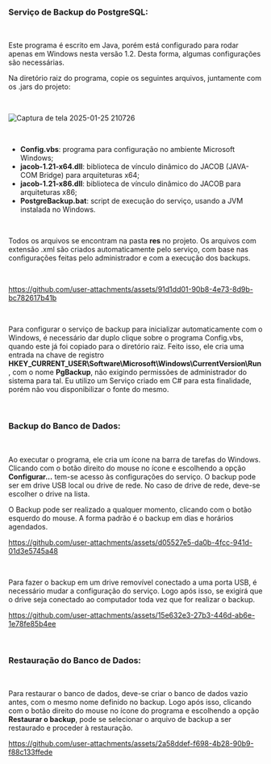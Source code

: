 <h3>Serviço de Backup do PostgreSQL:</h3>

<br>

Este programa é escrito em Java, porém está configurado para rodar apenas em Windows nesta versão 1.2. Desta forma, algumas configurações são necessárias.

Na diretório raiz do programa, copie os seguintes arquivos, juntamente com os .jars do projeto:

<br>

![Captura de tela 2025-01-25 210726](https://github.com/user-attachments/assets/51caeeab-49c0-4b2e-bbb3-65014bf9338b)

<br>

<ul>

<li><b>Config.vbs</b>: programa para configuração no ambiente Microsoft Windows;</li>

<li><b>jacob-1.21-x64.dll</b>: biblioteca de vínculo dinâmico do JACOB (JAVA-COM Bridge) para arquiteturas x64;</li>

<li><b>jacob-1.21-x86.dll</b>: biblioteca de vínculo dinâmico do JACOB para arquiteturas x86;</li>

<li><b>PostgreBackup.bat</b>: script de execução do serviço, usando a JVM instalada no Windows.</li>
  
</ul>

<br>

Todos os arquivos se encontram na pasta <b>res</b> no projeto. Os arquivos com extensão .xml são criados automaticamente pelo serviço, com base nas configurações feitas pelo administrador e com a execução dos backups.

<br>

https://github.com/user-attachments/assets/91d1dd01-90b8-4e73-8d9b-bc782617b41b

<br>

Para configurar o serviço de backup para inicializar automaticamente com o Windows, é necessário dar duplo clique sobre o programa Config.vbs, quando este já foi copiado para o diretório raiz. Feito isso, ele cria uma entrada na chave de registro <b>HKEY_CURRENT_USER\Software\Microsoft\Windows\CurrentVersion\Run</b>, com o nome <b>PgBackup</b>, não exigindo permissões de administrador do sistema para tal. Eu utilizo um Serviço criado em C# para esta finalidade, porém não vou disponibilizar o fonte do mesmo.

<br>

<h3>Backup do Banco de Dados:</h3>

<br>

Ao executar o programa, ele cria um ícone na barra de tarefas do Windows. Clicando com o botão direito do mouse no ícone e escolhendo a opção <b>Configurar...</b> tem-se acesso às configurações do serviço. O backup pode ser em drive USB local ou drive de rede. No caso de drive de rede, deve-se escolher o drive na lista.

O Backup pode ser realizado a qualquer momento, clicando com o botão esquerdo do mouse. A forma padrão é o backup em dias e horários agendados.

https://github.com/user-attachments/assets/d05527e5-da0b-4fcc-941d-01d3e5745a48

<br>

Para fazer o backup em um drive removível conectado a uma porta USB, é necessário mudar a configuração do serviço. Logo após isso, se exigirá que o drive seja conectado ao computador toda vez que for realizar o backup.

https://github.com/user-attachments/assets/15e632e3-27b3-446d-ab6e-1e78fe85b4ee

<br>

<h3>Restauração do Banco de Dados:</h3>

<br>

Para restaurar o banco de dados, deve-se criar o banco de dados vazio antes, com o mesmo nome definido no backup. Logo após isso, clicando com o botão direito do mouse no ícone do programa e escolhendo a opção <b>Restaurar o backup</b>, pode se selecionar o arquivo de backup a ser restaurado e proceder à restauração.

https://github.com/user-attachments/assets/2a58ddef-f698-4b28-90b9-f88c133ffede
